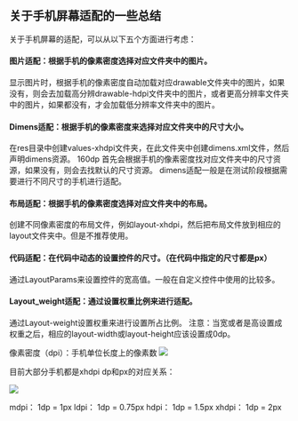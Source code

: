 ## 关于手机屏幕适配的一些总结
关于手机屏幕的适配，可以从以下五个方面进行考虑：

#### 图片适配：根据手机的像素密度选择对应文件夹中的图片。
显示图片时，根据手机的像素密度自动加载对应drawable文件夹中的图片，如果没有，则会去加载高分辨drawable-hdpi文件夹中的图片，或者更高分辨率文件夹中的图片，如果都没有，才会加载低分辨率文件夹中的图片。

#### Dimens适配：根据手机的像素密度来选择对应文件夹中的尺寸大小。
在res目录中创建values-xhdpi文件夹，在此文件夹中创建dimens.xml文件，然后声明dimens资源。
<resourcese>
	<dimen name=“text_width”>160dp</dimen>
</resourcese> 
首先会根据手机的像素密度找对应文件夹中的尺寸资源，如果没有，则会去找默认的尺寸资源。
dimens适配一般是在测试阶段根据需要进行不同尺寸的手机进行适配。

#### 布局适配：根据手机的像素密度选择对应文件夹中的布局。
创建不同像素密度的布局文件，例如layout-xhdpi，然后把布局文件放到相应的layout文件夹中。但是不推荐使用。


#### 代码适配：在代码中动态的设置控件的尺寸。（在代码中指定的尺寸都是px）
通过LayoutParams来设置控件的宽高值。一般在自定义控件中使用的比较多。 

#### Layout_weight适配：通过设置权重比例来进行适配。
通过Layout-weight设置权重来进行设置所占比例。
注意：当宽或者是高设置成权重之后，相应的layout-width或layout-height应该设置成0dp。

像素密度（dpi）：手机单位长度上的像素数
![](https://github.com/WebberCao/DevelopmentNotes/blob/master/images/hdpi.png)

目前大部分手机都是xhdpi
dp和px的对应关系：

![](https://github.com/WebberCao/DevelopmentNotes/blob/master/images/suofangyinzi.png)

mdpi：  1dp = 1px
ldpi：  1dp = 0.75px
hdpi：  1dp = 1.5px
xhdpi： 1dp = 2px

